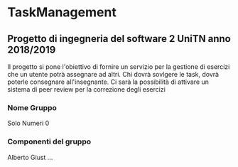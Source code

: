 # TaskManagement
## Progetto di ingegneria del software 2 UniTN anno 2018/2019

Il progetto si pone l'obiettivo di fornire un servizio per la gestione di esercizi che un utente potrà assegnare ad altri. 
Chi dovrà sovlgere le task, dovrà poterle consegnare all'insegnante. 
Ci sarà la possibilità di attivare un sistema di peer review per la correzione degli esercizi

### Nome Gruppo
Solo Numeri 0
### Componenti del gruppo
Alberto Giust
...

